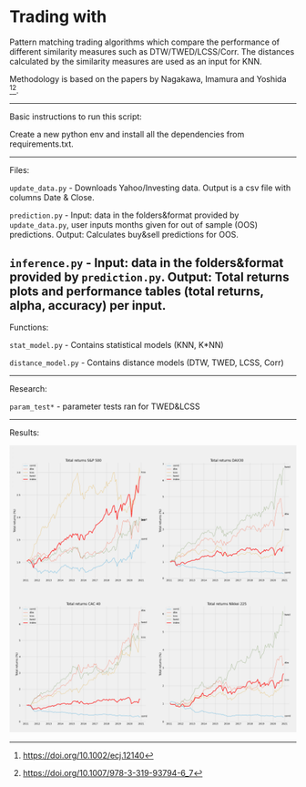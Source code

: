 # Trading with
Pattern matching trading algorithms which compare the performance of different similarity measures such as DTW/TWED/LCSS/Corr. 
The distances calculated by the similarity measures are used as an input for KNN.

Methodology is based on the papers by Nagakawa, Imamura and Yoshida [^1][^2]. 

[^1]: https://doi.org/10.1002/ecj.12140

[^2]: https://doi.org/10.1007/978-3-319-93794-6_7

-----------------------

Basic instructions to run this script:

Create a new python env and install all the dependencies from requirements.txt.

-----------------------

Files:

`update_data.py` - Downloads Yahoo/Investing data. Output is a csv file with columns Date & Close. 

`prediction.py` - Input: data in the folders&format provided by `update_data.py`, user inputs months given for out of sample (OOS) predictions.
Output: Calculates buy&sell predictions for OOS.

`inference.py` - Input: data in the folders&format provided by `prediction.py`. Output: Total returns plots and performance tables (total returns, alpha, accuracy) per input.
-----------------------
Functions:

`stat_model.py` - Contains statistical models (KNN, K*NN)

`distance_model.py` -  Contains distance models (DTW, TWED, LCSS, Corr)

-----------------------
Research:

`param_test*` - parameter tests ran for TWED&LCSS 

-----------------------
Results:

![image of results](https://raw.githubusercontent.com/ka5par/dtw/master/results.jpg)
